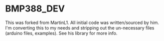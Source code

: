 # BMP388_DEV
This was forked from MartinL1. All initial code was written/sourced by him.
I'm converting this to my needs and stripping out the un-necessary files (arduino files, examples).
See his library for more info.
